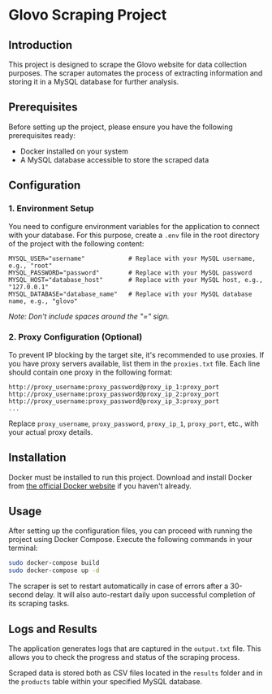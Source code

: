 
# Glovo Scraping Project

## Introduction

This project is designed to scrape the Glovo website for data collection purposes. The scraper automates the process of extracting information and storing it in a MySQL database for further analysis.

## Prerequisites

Before setting up the project, please ensure you have the following prerequisites ready:
- Docker installed on your system
- A MySQL database accessible to store the scraped data

## Configuration

### 1. Environment Setup

You need to configure environment variables for the application to connect with your database. For this purpose, create a `.env` file in the root directory of the project with the following content:

```plaintext
MYSQL_USER="username"            # Replace with your MySQL username, e.g., "root"
MYSQL_PASSWORD="password"        # Replace with your MySQL password
MYSQL_HOST="database_host"       # Replace with your MySQL host, e.g., "127.0.0.1"
MYSQL_DATABASE="database_name"   # Replace with your MySQL database name, e.g., "glovo"
```

_Note: Don't include spaces around the "=" sign._

### 2. Proxy Configuration (Optional)

To prevent IP blocking by the target site, it's recommended to use proxies. If you have proxy servers available, list them in the `proxies.txt` file. Each line should contain one proxy in the following format:

```plaintext
http://proxy_username:proxy_password@proxy_ip_1:proxy_port
http://proxy_username:proxy_password@proxy_ip_2:proxy_port
http://proxy_username:proxy_password@proxy_ip_3:proxy_port
...
```

Replace `proxy_username`, `proxy_password`, `proxy_ip_1`, `proxy_port`, etc., with your actual proxy details.

## Installation

Docker must be installed to run this project. Download and install Docker from [the official Docker website](https://www.docker.com/get-started) if you haven't already.

## Usage

After setting up the configuration files, you can proceed with running the project using Docker Compose. Execute the following commands in your terminal:

```bash
sudo docker-compose build
sudo docker-compose up -d
```

The scraper is set to restart automatically in case of errors after a 30-second delay. It will also auto-restart daily upon successful completion of its scraping tasks.

## Logs and Results

The application generates logs that are captured in the `output.txt` file. This allows you to check the progress and status of the scraping process.

Scraped data is stored both as CSV files located in the `results` folder and in the `products` table within your specified MySQL database.